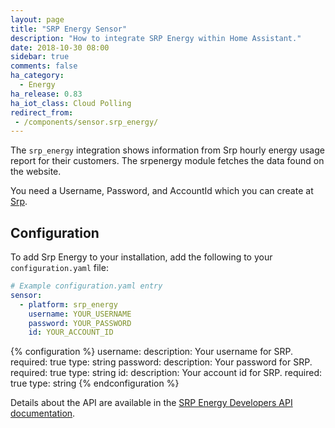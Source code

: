 ```yaml
---
layout: page
title: "SRP Energy Sensor"
description: "How to integrate SRP Energy within Home Assistant."
date: 2018-10-30 08:00
sidebar: true
comments: false
ha_category:
  - Energy
ha_release: 0.83
ha_iot_class: Cloud Polling
redirect_from:
 - /components/sensor.srp_energy/
---
```


The `srp_energy` integration shows information from Srp hourly energy usage report for their customers. The srpenergy module fetches the data found on the website.

You need a Username, Password, and AccountId which you can create at [Srp](https://www.srpnet.com).

## Configuration

To add Srp Energy to your installation, add the following to your `configuration.yaml` file:

```yaml
# Example configuration.yaml entry
sensor:
  - platform: srp_energy
    username: YOUR_USERNAME
    password: YOUR_PASSWORD
    id: YOUR_ACCOUNT_ID
```

{% configuration %}
username:
  description: Your username for SRP.
  required: true
  type: string
password:
  description: Your password for SRP.
  required: true
  type: string
id:
  description: Your account id for SRP.
  required: true
  type: string
{% endconfiguration %}

Details about the API are available in the [SRP Energy Developers API documentation](https://srpenergy-api-client-python.readthedocs.io/en/latest/?badge=latest).
